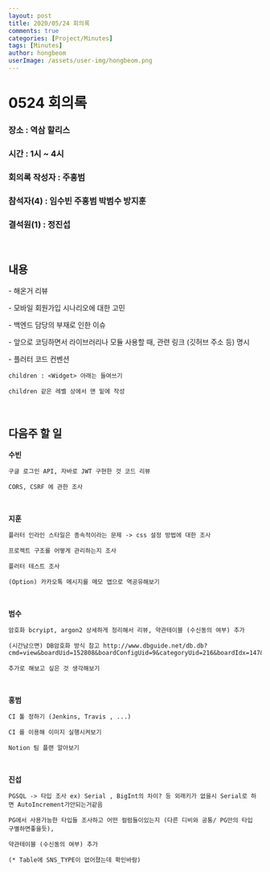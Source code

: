 ```yaml
---
layout: post
title: 2020/05/24 회의록
comments: true
categories: [Project/Minutes]
tags: [Minutes]
author: hongbeom
userImage: /assets/user-img/hongbeom.png
---
```



# 0524 회의록

### 장소 : 역삼 할리스

### 시간 : 1시 ~ 4시

### 회의록 작성자 : 주홍범

### 참석자(4) : 임수빈 주홍범 박범수 방지훈

### 결석원(1) : 정진섭


<br>

## 내용

\- 해온거 리뷰

\- 모바일 회원가입 시나리오에 대한 고민

\- 백엔드 담당의 부재로 인한 이슈

\- 앞으로 코딩하면서 라이브러리나 모듈 사용할 때, 관련 링크 (깃허브 주소 등) 명시

\- 플러터 코드 컨벤션
    
    children : <Widget> 아래는 들여쓰기

    children 같은 레벨 상에서 맨 밑에 작성

<br/>

## 다음주 할 일

**수빈**

    구글 로그인 API, 자바로 JWT 구현한 것 코드 리뷰

    CORS, CSRF 에 관한 조사 
<br/>

**지훈**
    
    플러터 인라인 스타일은 종속적이라는 문제 -> css 설정 방법에 대한 조사

    프로젝트 구조를 어떻게 관리하는지 조사

    플러터 테스트 조사

    (Option) 카카오톡 메시지를 메모 앱으로 역공유해보기
<br/>

**범수**

    암호화 bcryipt, argon2 상세하게 정리해서 리뷰, 약관테이블 (수신동의 여부) 추가

	(시간남으면) DB암호화 방식 참고 http://www.dbguide.net/db.db?cmd=view&boardUid=152808&boardConfigUid=9&categoryUid=216&boardIdx=147&boardStep=1

    추가로 해보고 싶은 것 생각해보기
<br/>

**홍범**

    CI 툴 정하기 (Jenkins, Travis , ...)

    CI 를 이용해 이미지 실행시켜보기

    Notion 팀 플랜 알아보기
<br/>

**진섭**

    PGSQL -> 타입 조사 ex) Serial , BigInt의 차이? 등 외래키가 없을시 Serial로 하면 AutoIncrement가안되는거같음

	PG에서 사용가능한 타입들 조사하고 어떤 컬럼들이있는지 (다른 디비와 공통/ PG만의 타입 구별하면좋을듯),   

	약관테이블 (수신동의 여부) 추가 

	(* Table에 SNS_TYPE이 없어졌는데 확인바람)